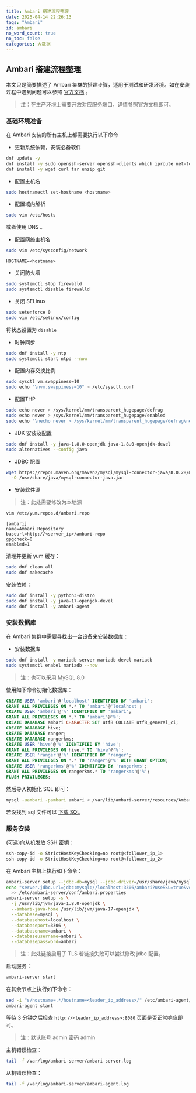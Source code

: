```yaml
---
title: Ambari 搭建流程整理
date: 2025-04-14 22:26:13
tags: "Ambari"
id: ambari 
no_word_count: true
no_toc: false
categories: 大数据
---
```


## Ambari 搭建流程整理

本文只是简要描述了 Ambari 集群的搭建步骤，适用于测试和研发环境。如在安装过程中遇到问题可以参照 [官方文档](https://ambari.apache.org/docs/3.0.0/quick-start/environment-setup/bare-metal-kvm-setup) 。

> 注：在生产环境上需要开放对应服务端口，详情参照官方文档即可。

### 基础环境准备

在 Ambari 安装的所有主机上都需要执行以下命令

- 更新系统依赖，安装必备软件

```bash
dnf update -y
dnf install -y sudo openssh-server openssh-clients which iproute net-tools less vim-enhanced
dnf install -y wget curl tar unzip git
```

- 配置主机名

```bash
sudo hostnamectl set-hostname <hostname>
```

- 配置域内解析

```bash
sudo vim /etc/hosts
```

或者使用 DNS 。

- 配置网络主机名

```bash
sudo vim /etc/sysconfig/network
```

```text
HOSTNAME=<hostname>
```

- 关闭防火墙

```bash
sudo systemctl stop firewalld
sudo systemctl disable firewalld
```

- 关闭 SELinux

```bash
sudo setenforce 0
sudo vim /etc/selinux/config
```

将状态设置为 `disable`

- 时钟同步

```bash
sudo dnf install -y ntp
sudo systemctl start ntpd --now
```

- 配置内存交换比例

```bash
sudo sysctl vm.swappiness=10
sudo echo "\nvm.swappiness=10" > /etc/sysctl.conf
```

- 配置THP

```bash
sudo echo never > /sys/kernel/mm/transparent_hugepage/defrag
sudo echo never > /sys/kernel/mm/transparent_hugepage/enabled
sudo echo "\necho never > /sys/kernel/mm/transparent_hugepage/defrag\necho never > /sys/kernel/mm/transparent_hugepage/enabled\n" > /etc/rc.local
```

- JDK 安装及配置

```bash
sudo dnf install -y java-1.8.0-openjdk java-1.8.0-openjdk-devel
sudo alternatives --config java
```

- JDBC 配置

```bash
wget https://repo1.maven.org/maven2/mysql/mysql-connector-java/8.0.28/mysql-connector-java-8.0.28.jar \
  -O /usr/share/java/mysql-connector-java.jar
```

- 安装软件源

> 注：此处需要修改为本地源

```bash
vim /etc/yum.repos.d/ambari.repo
```

```text
[ambari]
name=Ambari Repository
baseurl=http://<server_ip>/ambari-repo
gpgcheck=0
enabled=1
```

清理并更新 yum 缓存：

```bash
sudo dnf clean all
sudo dnf makecache
```

安装依赖：

```bash
sudo dnf install -y python3-distro
sudo dnf install -y java-17-openjdk-devel
sudo dnf install -y ambari-agent
```

### 安装数据库

在 Ambari 集群中需要寻找出一台设备来安装数据库：

- 安装数据库

```bash
sudo dnf install -y mariadb-server mariadb-devel mariadb
sudo systemctl enabel mariadb --now
```

> 注：也可以采用 MySQL 8.0

使用如下命令初始化数据库：

```sql
CREATE USER 'ambari'@'localhost' IDENTIFIED BY 'ambari';
GRANT ALL PRIVILEGES ON *.* TO 'ambari'@'localhost';
CREATE USER 'ambari'@'%' IDENTIFIED BY 'ambari';
GRANT ALL PRIVILEGES ON *.* TO 'ambari'@'%';
CREATE DATABASE ambari CHARACTER SET utf8 COLLATE utf8_general_ci;
CREATE DATABASE hive;
CREATE DATABASE ranger;
CREATE DATABASE rangerkms;
CREATE USER 'hive'@'%' IDENTIFIED BY 'hive';
GRANT ALL PRIVILEGES ON hive.* TO 'hive'@'%';
CREATE USER 'ranger'@'%' IDENTIFIED BY 'ranger';
GRANT ALL PRIVILEGES ON *.* TO 'ranger'@'%' WITH GRANT OPTION;
CREATE USER 'rangerkms'@'%' IDENTIFIED BY 'rangerkms';
GRANT ALL PRIVILEGES ON rangerkms.* TO 'rangerkms'@'%';
FLUSH PRIVILEGES;
```

然后导入初始化 SQL 即可：

```bash
mysql -uambari -pambari ambari < /var/lib/ambari-server/resources/Ambari-DDL-MySQL-CREATE.sql
```

若没找到 sql 文件可以 [下载 SQL](https://github.com/apache/ambari/blob/trunk/ambari-server/src/main/resources/Ambari-DDL-MySQL-CREATE.sql)

### 服务安装

(可选)向从机发放 SSH 密钥：

```bash
ssh-copy-id -o StrictHostKeyChecking=no root@<follower_ip_1>
ssh-copy-id -o StrictHostKeyChecking=no root@<follower_ip_2>
```

在 Ambari 主机上执行如下命令：

```bash
ambari-server setup --jdbc-db=mysql --jdbc-driver=/usr/share/java/mysql-connector-java.jar
echo "server.jdbc.url=jdbc:mysql://localhost:3306/ambari?useSSL=true&verifyServerCertificate=false&enabledTLSProtocols=TLSv1.2" \
  >> /etc/ambari-server/conf/ambari.properties
ambari-server setup -s \
  -j /usr/lib/jvm/java-1.8.0-openjdk \
  --ambari-java-home /usr/lib/jvm/java-17-openjdk \
  --database=mysql \
  --databasehost=localhost \
  --databaseport=3306 \
  --databasename=ambari \
  --databaseusername=ambari \
  --databasepassword=ambari
```

> 注：此处链接启用了 TLS 若链接失败可以尝试修改 jdbc 配置。 

启动服务：

```bash
ambari-server start
```

在其余节点上执行如下命令：

```bash
sed -i "s/hostname=.*/hostname=<leader_ip_address>/" /etc/ambari-agent/conf/ambari-agent.ini
ambari-agent start
```

等待 3 分钟之后检查 `http://<leader_ip_address>:8080` 页面是否正常响应即可。

> 注：默认账号 admin 密码 admin

主机错误检查：

```bash
tail -f /var/log/ambari-server/ambari-server.log
```

从机错误检查：

```bash
tail -f /var/log/ambari-server/ambari-agent.log
```
